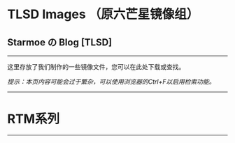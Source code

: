 # TLSD Images （原六芒星镜像组）

## Starmoe の Blog [TLSD]

---

这里存放了我们制作的一些镜像文件，您可以在此处下载或查找。

*提示：本页内容可能会过于繁杂，可以使用浏览器的Ctrl+F以启用检索功能。*

---

# RTM系列

---
